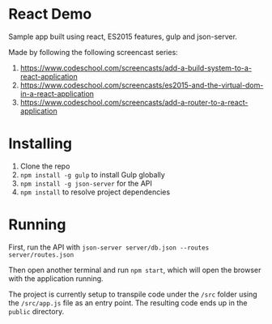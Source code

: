 # React Demo

Sample app built using react, ES2015 features, gulp and json-server.

Made by following the following screencast series:
1. https://www.codeschool.com/screencasts/add-a-build-system-to-a-react-application
2. https://www.codeschool.com/screencasts/es2015-and-the-virtual-dom-in-a-react-application
3. https://www.codeschool.com/screencasts/add-a-router-to-a-react-application

# Installing

1. Clone the repo
2. `npm install -g gulp` to install Gulp globally
3. `npm install -g json-server` for the API
4. `npm install` to resolve project dependencies

# Running

First, run the API with `json-server server/db.json --routes server/routes.json`

Then open another terminal and run `npm start`, which will open the browser with the application running.

The project is currently setup to transpile code under the `/src` folder using the `/src/app.js` file as an entry point. The resulting code ends up in the `public` directory.
